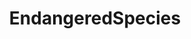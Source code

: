 ---
title: EndangeredSpecies
crosslinks:
- autotldr
- vegan
- DeepGreenResistance
- conservation
- Elephants
- videos
- TropicalWeather
- Documentaries
- aww
---